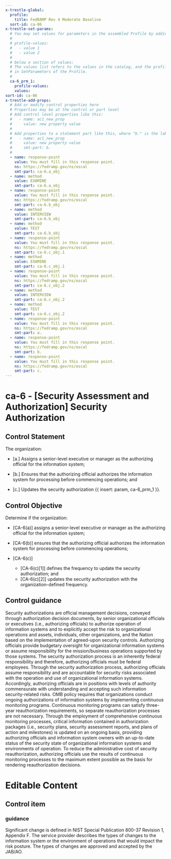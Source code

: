 ```yaml
---
x-trestle-global:
  profile:
    title: FedRAMP Rev 4 Moderate Baseline
  sort-id: ca-06
x-trestle-set-params:
  # You may set values for parameters in the assembled Profile by adding
  #
  # profile-values:
  #   - value 1
  #   - value 2
  #
  # below a section of values:
  # The values list refers to the values in the catalog, and the profile-values represent values
  # in SetParameters of the Profile.
  #
  ca-6_prm_1:
    profile-values:
    values:
sort-id: ca-06
x-trestle-add-props:
  # Add or modify control properties here
  # Properties may be at the control or part level
  # Add control level properties like this:
  #   - name: ac1_new_prop
  #     value: new property value
  #
  # Add properties to a statement part like this, where "b." is the label of the target statement part
  #   - name: ac1_new_prop
  #     value: new property value
  #     smt-part: b.
  #
  - name: response-point
    value: You must fill in this response point.
    ns: https://fedramp.gov/ns/oscal
    smt-part: ca-6.a_obj
  - name: method
    value: EXAMINE
    smt-part: ca-6.a_obj
  - name: response-point
    value: You must fill in this response point.
    ns: https://fedramp.gov/ns/oscal
    smt-part: ca-6.b_obj
  - name: method
    value: INTERVIEW
    smt-part: ca-6.b_obj
  - name: method
    value: TEST
    smt-part: ca-6.b_obj
  - name: response-point
    value: You must fill in this response point.
    ns: https://fedramp.gov/ns/oscal
    smt-part: ca-6.c_obj.1
  - name: method
    value: EXAMINE
    smt-part: ca-6.c_obj.1
  - name: response-point
    value: You must fill in this response point.
    ns: https://fedramp.gov/ns/oscal
    smt-part: ca-6.c_obj.2
  - name: method
    value: INTERVIEW
    smt-part: ca-6.c_obj.2
  - name: method
    value: TEST
    smt-part: ca-6.c_obj.2
  - name: response-point
    value: You must fill in this response point.
    ns: https://fedramp.gov/ns/oscal
    smt-part: a.
  - name: response-point
    value: You must fill in this response point.
    ns: https://fedramp.gov/ns/oscal
    smt-part: b.
  - name: response-point
    value: You must fill in this response point.
    ns: https://fedramp.gov/ns/oscal
    smt-part: c.
---
```


# ca-6 - \[Security Assessment and Authorization\] Security Authorization

## Control Statement

The organization:

- \[a.\] Assigns a senior-level executive or manager as the authorizing official for the information system;

- \[b.\] Ensures that the authorizing official authorizes the information system for processing before commencing operations; and

- \[c.\] Updates the security authorization {{ insert: param, ca-6_prm_1 }}.

## Control Objective

Determine if the organization:

- \[CA-6(a)\] assigns a senior-level executive or manager as the authorizing official for the information system;

- \[CA-6(b)\] ensures that the authorizing official authorizes the information system for processing before commencing operations;

- \[CA-6(c)\]

  - \[CA-6(c)[1]\] defines the frequency to update the security authorization; and
  - \[CA-6(c)[2]\] updates the security authorization with the organization-defined frequency.

## Control guidance

Security authorizations are official management decisions, conveyed through authorization decision documents, by senior organizational officials or executives (i.e., authorizing officials) to authorize operation of information systems and to explicitly accept the risk to organizational operations and assets, individuals, other organizations, and the Nation based on the implementation of agreed-upon security controls. Authorizing officials provide budgetary oversight for organizational information systems or assume responsibility for the mission/business operations supported by those systems. The security authorization process is an inherently federal responsibility and therefore, authorizing officials must be federal employees. Through the security authorization process, authorizing officials assume responsibility and are accountable for security risks associated with the operation and use of organizational information systems. Accordingly, authorizing officials are in positions with levels of authority commensurate with understanding and accepting such information security-related risks. OMB policy requires that organizations conduct ongoing authorizations of information systems by implementing continuous monitoring programs. Continuous monitoring programs can satisfy three-year reauthorization requirements, so separate reauthorization processes are not necessary. Through the employment of comprehensive continuous monitoring processes, critical information contained in authorization packages (i.e., security plans, security assessment reports, and plans of action and milestones) is updated on an ongoing basis, providing authorizing officials and information system owners with an up-to-date status of the security state of organizational information systems and environments of operation. To reduce the administrative cost of security reauthorization, authorizing officials use the results of continuous monitoring processes to the maximum extent possible as the basis for rendering reauthorization decisions.

# Editable Content

<!-- Make additions and edits below -->
<!-- The above represents the contents of the control as received by the profile, prior to additions. -->
<!-- If the profile makes additions to the control, they will appear below. -->
<!-- The above markdown may not be edited but you may edit the content below, and/or introduce new additions to be made by the profile. -->
<!-- If there is a yaml header at the top, parameter values may be edited. Use --set-parameters to incorporate the changes during assembly. -->
<!-- The content here will then replace what is in the profile for this control, after running profile-assemble. -->
<!-- The added parts in the profile for this control are below.  You may edit them and/or add new ones. -->
<!-- Each addition must have a heading either of the form ## Control my_addition_name -->
<!-- or ## Part a. (where the a. refers to one of the control statement labels.) -->
<!-- "## Control" parts are new parts added after the statement part. -->
<!-- "## Part" parts are new parts added into the top-level statement part with that label. -->
<!-- Subparts may be added with nested hash levels of the form ### My Subpart Name -->
<!-- underneath the parent ## Control or ## Part being added -->
<!-- See https://ibm.github.io/compliance-trestle/tutorials/ssp_profile_catalog_authoring/ssp_profile_catalog_authoring for guidance. -->

## Control item

### guidance

Significant change is defined in NIST Special Publication 800-37 Revision 1, Appendix F. The service provider describes the types of changes to the information system or the environment of operations that would impact the risk posture. The types of changes are approved and accepted by the JAB/AO.
